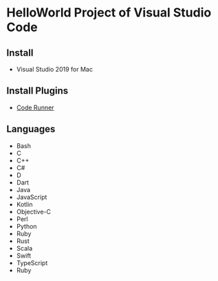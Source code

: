 # HelloWorld Project of Visual Studio Code

## Install
* Visual Studio 2019 for Mac

## Install Plugins
* [Code Runner](https://marketplace.visualstudio.com/items?itemName=formulahendry.code-runner)

## Languages
* Bash
* C
* C++
* C#
* D
* Dart
* Java
* JavaScript
* Kotlin
* Objective-C
* Perl
* Python
* Ruby
* Rust
* Scala
* Swift
* TypeScript
* Ruby